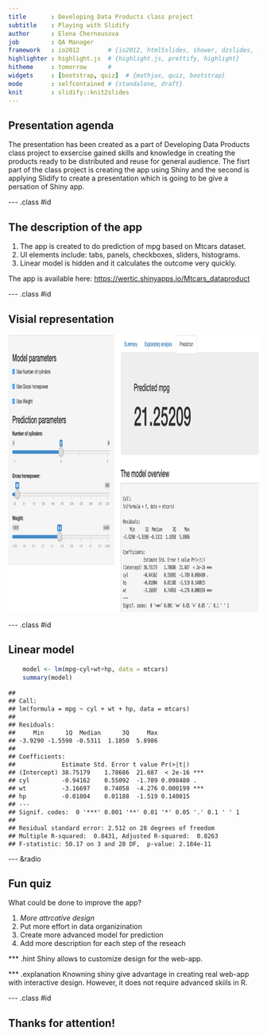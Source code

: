 ```yaml
---
title       : Developing Data Products class project
subtitle    : Playing with Slidify
author      : Elena Chernousova
job         : QA Manager
framework   : io2012        # {io2012, html5slides, shower, dzslides, ...}
highlighter : highlight.js  # {highlight.js, prettify, highlight}
hitheme     : tomorrow      # 
widgets     : [bootstrap, quiz]  # {mathjax, quiz, bootstrap}
mode        : selfcontained # {standalone, draft}
knit        : slidify::knit2slides
--- 
```


## Presentation agenda

The presentation has been created as a part of Developing Data Products class project to exsercise 
gained skills and knowledge in creating the products ready to be distributed and reuse for general audience. The fisrt part of the class project is creating the app using Shiny and the second is applying Slidify to create a presentation which is going to be give a persation of Shiny app. 

--- .class #id 

## The description of the app 

1. The app is created to do prediction of mpg based on Mtcars dataset. 
2. UI elements include: tabs, panels, checkboxes, sliders, histograms. 
3. Linear model is hidden and it calculates the outcome very quickly.  

The app is available here:  https://wertic.shinyapps.io/Mtcars_dataproduct

--- .class #id 

## Visial representation

<div style='text-align: center;'>
    <img height='560' src='assets/img/UI.png'/>
</div>

--- .class #id 

## Linear model 

```r
    model <- lm(mpg~cyl+wt+hp, data = mtcars)
    summary(model)
```

```
## 
## Call:
## lm(formula = mpg ~ cyl + wt + hp, data = mtcars)
## 
## Residuals:
##     Min      1Q  Median      3Q     Max 
## -3.9290 -1.5598 -0.5311  1.1850  5.8986 
## 
## Coefficients:
##             Estimate Std. Error t value Pr(>|t|)    
## (Intercept) 38.75179    1.78686  21.687  < 2e-16 ***
## cyl         -0.94162    0.55092  -1.709 0.098480 .  
## wt          -3.16697    0.74058  -4.276 0.000199 ***
## hp          -0.01804    0.01188  -1.519 0.140015    
## ---
## Signif. codes:  0 '***' 0.001 '**' 0.01 '*' 0.05 '.' 0.1 ' ' 1
## 
## Residual standard error: 2.512 on 28 degrees of freedom
## Multiple R-squared:  0.8431,	Adjusted R-squared:  0.8263 
## F-statistic: 50.17 on 3 and 28 DF,  p-value: 2.184e-11
```

--- &radio
## Fun quiz

What could be done to improve the app? 

1. _More attrcative design_
2. Put more effort in data organizination
3. Create more advanced model for prediction
4. Add more description for each step of the reseach  

*** .hint
Shiny allows to customize design for the web-app. 

*** .explanation
Knowning shiny give advantage in creating real web-app with interactive design. However, it does not require advanced skiils in R.      

--- .class #id 

## Thanks for attention!


